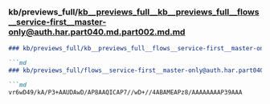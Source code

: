 ### kb/previews_full/kb__previews_full__kb__previews_full__flows__service-first__master-only@auth.har.part040.md.part002.md.md

```md
### kb/previews_full/kb__previews_full__flows__service-first__master-only@auth.har.part040.md.part002.md

```md
### kb/previews_full/flows__service-first__master-only@auth.har.part040.md (part 002)

```md
vr6wD49/kA/P3+AAUDAwD/AP8AAQICAP7//wD+//4ABAMEAPz8/AAAAAAAAP39AAA
```

```

```

```
